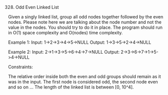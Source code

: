 328. Odd Even Linked List

Given a singly linked list, group all odd nodes together followed by the even nodes. Please note here we are talking about the node number
and not the value in the nodes.
You should try to do it in place. The program should run in O(1) space complexity and O(nodes) time complexity.

Example 1:
Input: 1->2->3->4->5->NULL
Output: 1->3->5->2->4->NULL

Example 2:
Input: 2->1->3->5->6->4->7->NULL
Output: 2->3->6->7->1->5->4->NULL
 

Constraints:

The relative order inside both the even and odd groups should remain as it was in the input.
The first node is considered odd, the second node even and so on ...
The length of the linked list is between [0, 10^4].
